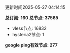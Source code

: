 更新时间2025-05-27 04:14:15

**总订阅: 160**
**总节点: 37565**
- vless节点: 16832
- hysteria2节点: 1

**google ping有效节点: 277**
